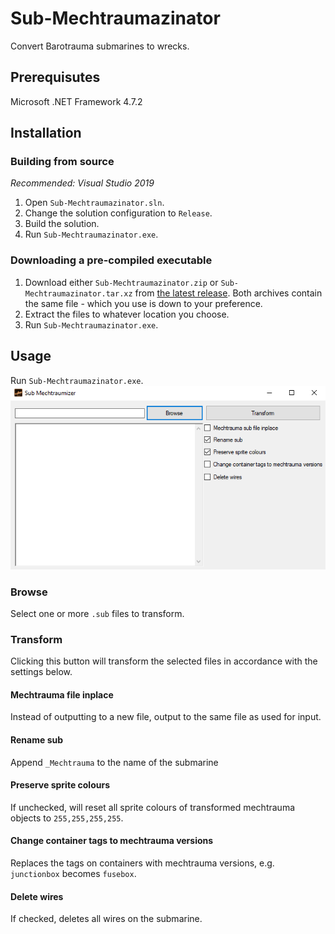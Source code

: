 # Sub-Mechtraumazinator
Convert Barotrauma submarines to wrecks. 
## Prerequisutes
Microsoft .NET Framework 4.7.2
## Installation
### Building from source
*Recommended: Visual Studio 2019*
1. Open `Sub-Mechtraumazinator.sln`.
2. Change the solution configuration to `Release`.
3. Build the solution.
4. Run `Sub-Mechtraumazinator.exe`.
### Downloading a pre-compiled executable
1. Download either `Sub-Mechtraumazinator.zip` or `Sub-Mechtraumazinator.tar.xz` from [the latest release](https://github.com/Jlobblet/Sub-Mechtraumazinator/releases/latest). Both archives contain the same file - which you use is down to your preference.
2. Extract the files to whatever location you choose.
3. Run `Sub-Mechtraumazinator.exe`.
## Usage
Run `Sub-Mechtraumazinator.exe`.  
![Sub-Mechtraumazinator](Docs/GUI_NEW.png)
### Browse
Select one or more `.sub` files to transform.
### Transform
Clicking this button will transform the selected files in accordance with the settings below.
#### Mechtrauma file inplace
Instead of outputting to a new file, output to the same file as used for input.
#### Rename sub
Append `_Mechtrauma` to the name of the submarine
#### Preserve sprite colours
If unchecked, will reset all sprite colours of transformed mechtrauma objects to `255,255,255,255`.
#### Change container tags to mechtrauma versions
Replaces the tags on containers with mechtrauma versions, e.g. `junctionbox` becomes `fusebox`.
#### Delete wires
If checked, deletes all wires on the submarine.
